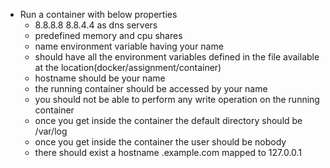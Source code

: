 - Run a container with below properties
  - 8.8.8.8	8.8.4.4 as dns servers
  - predefined memory and cpu shares
  - name environment variable having your name
  - should have all the environment variables defined in the file available at the location(docker/assignment/container)
  - hostname should be your name
  - the running container should be accessed by your name
  - you should not be able to perform any write operation on the running container
  - once you get inside the container the default directory should be /var/log
  - once you get inside the container the user should be nobody
  - there should exist a hostname <name>.example.com mapped to 127.0.0.1
